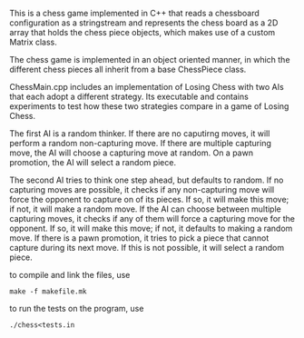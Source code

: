 This is a chess game implemented in C++ that reads a chessboard configuration as a stringstream and represents the chess board as a 2D array that holds the chess piece objects, which makes use of a custom Matrix class.

The chess game is implemented in an object oriented manner, in which the different chess pieces all inherit from a base ChessPiece class. 

ChessMain.cpp includes an implementation of Losing Chess with two AIs that each adopt a different strategy. Its executable and contains experiments to test how these two strategies compare in a game of Losing Chess.

The first AI is a random thinker. If there are no caputirng moves, it will perform a random non-capturing move. If there are multiple capturing move, the AI will choose a capturing move at random. On a pawn promotion, the AI will select a random piece.

The second AI tries to think one step ahead, but defaults to random. If no capturing moves are possible, it checks if any non-capturing move will force the opponent to capture on of its pieces. If so, it will make this move; if not, it will make a random move. If the AI can choose between multiple capturing moves, it checks if any of them will force a capturing move for the opponent. If so, it will make this move; if not, it defaults to making a random move. If there is a pawn promotion, it tries to pick a piece that cannot capture during its next move. If this is not possible, it will select a random piece.

to compile and link the files, use 

`make -f makefile.mk`

to run the tests on the program, use

`./chess<tests.in`

